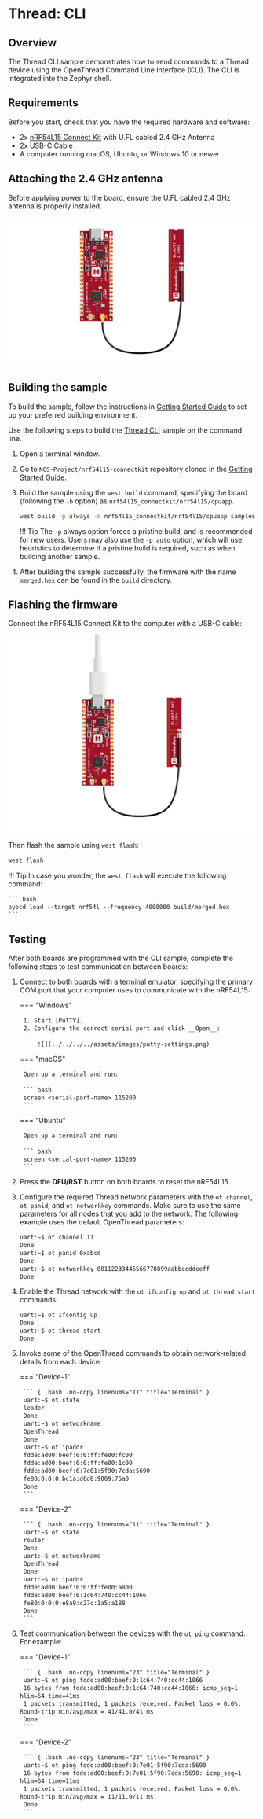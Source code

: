 # Thread: CLI

## Overview

The Thread CLI sample demonstrates how to send commands to a Thread device using the OpenThread Command Line Interface (CLI). The CLI is integrated into the Zephyr shell.

## Requirements

Before you start, check that you have the required hardware and software:

- 2x [nRF54L15 Connect Kit](https://makerdiary.com/products/nrf54l15-connectkit) with U.FL cabled 2.4 GHz Antenna
- 2x USB-C Cable
- A computer running macOS, Ubuntu, or Windows 10 or newer

## Attaching the 2.4 GHz antenna

Before applying power to the board, ensure the U.FL cabled 2.4 GHz antenna is properly installed.

![](../../../../assets/images/attaching-bt-antenna.png)

## Building the sample

To build the sample, follow the instructions in [Getting Started Guide] to set up your preferred building environment.

Use the following steps to build the [Thread CLI] sample on the command line.

1. Open a terminal window.

2. Go to `NCS-Project/nrf54l15-connectkit` repository cloned in the [Getting Started Guide].

3. Build the sample using the `west build` command, specifying the board (following the `-b` option) as `nrf54l15_connectkit/nrf54l15/cpuapp`.

	``` bash
	west build -p always -b nrf54l15_connectkit/nrf54l15/cpuapp samples/openthread/cli
	```

	!!! Tip
		The `-p` always option forces a pristine build, and is recommended for new users. Users may also use the `-p auto` option, which will use heuristics to determine if a pristine build is required, such as when building another sample.

4. After building the sample successfully, the firmware with the name `merged.hex` can be found in the `build` directory.

## Flashing the firmware

Connect the nRF54L15 Connect Kit to the computer with a USB-C cable:

![](../../../../assets/images/connecting-board-with-bt-ant.png)

Then flash the sample using `west flash`:

``` bash
west flash
```

!!! Tip
	In case you wonder, the `west flash` will execute the following command:

	``` bash
	pyocd load --target nrf54l --frequency 4000000 build/merged.hex
	```

## Testing

After both boards are programmed with the CLI sample, complete the following steps to test communication between boards:

1. Connect to both boards with a terminal emulator, specifying the primary COM port that your computer uses to communicate with the nRF54L15:

	=== "Windows"

		1. Start [PuTTY].
		2. Configure the correct serial port and click __Open__:

			![](../../../../assets/images/putty-settings.png)

	=== "macOS"

		Open up a terminal and run:

		``` bash
		screen <serial-port-name> 115200
		```

	=== "Ubuntu"

		Open up a terminal and run:

		``` bash
		screen <serial-port-name> 115200
		```

2. Press the __DFU/RST__ button on both boards to reset the nRF54L15.

3. Configure the required Thread network parameters with the `ot channel`, `ot panid`, and `ot networkkey` commands. Make sure to use the same parameters for all nodes that you add to the network. The following example uses the default OpenThread parameters:

	``` { .bash .no-copy linenums="1" title="Terminal" }
	uart:~$ ot channel 11
	Done
	uart:~$ ot panid 0xabcd
	Done
	uart:~$ ot networkkey 00112233445566778899aabbccddeeff
	Done
	```

4. Enable the Thread network with the `ot ifconfig up` and `ot thread start` commands:

	``` { .bash .no-copy linenums="7" title="Terminal" }
	uart:~$ ot ifconfig up
	Done
	uart:~$ ot thread start
	Done
	```

5. Invoke some of the OpenThread commands to obtain network-related details from each device:

	=== "Device-1"

		``` { .bash .no-copy linenums="11" title="Terminal" }
		uart:~$ ot state
		leader
		Done
		uart:~$ ot networkname
		OpenThread
		Done
		uart:~$ ot ipaddr
		fdde:ad00:beef:0:0:ff:fe00:fc00
		fdde:ad00:beef:0:0:ff:fe00:1c00
		fdde:ad00:beef:0:7e01:5f90:7cda:5690
		fe80:0:0:0:bc1a:d6d8:9009:75a0
		Done
		```

	=== "Device-2"

		``` { .bash .no-copy linenums="11" title="Terminal" }
		uart:~$ ot state
		router
		Done
		uart:~$ ot networkname
		OpenThread
		Done
		uart:~$ ot ipaddr
		fdde:ad00:beef:0:0:ff:fe00:a800
		fdde:ad00:beef:0:1c64:740:cc44:1066
		fe80:0:0:0:e8a9:c27c:1a5:a188
		Done
		```

6. Test communication between the devices with the `ot ping` command. For example:

	=== "Device-1"

		``` { .bash .no-copy linenums="23" title="Terminal" }
		uart:~$ ot ping fdde:ad00:beef:0:1c64:740:cc44:1066
		16 bytes from fdde:ad00:beef:0:1c64:740:cc44:1066: icmp_seq=1 hlim=64 time=41ms
		1 packets transmitted, 1 packets received. Packet loss = 0.0%. Round-trip min/avg/max = 41/41.0/41 ms.
		Done
		```

	=== "Device-2"

		``` { .bash .no-copy linenums="23" title="Terminal" }
		uart:~$ ot ping fdde:ad00:beef:0:7e01:5f90:7cda:5690
		16 bytes from fdde:ad00:beef:0:7e01:5f90:7cda:5690: icmp_seq=1 hlim=64 time=11ms
		1 packets transmitted, 1 packets received. Packet loss = 0.0%. Round-trip min/avg/max = 11/11.0/11 ms.
		Done
		```

[Getting Started Guide]: ../../getting-started.md
[Thread CLI]: https://github.com/makerdiary/nrf54l15-connectkit/tree/main/samples/openthread/cli
[PuTTY]: https://apps.microsoft.com/store/detail/putty/XPFNZKSKLBP7RJ
